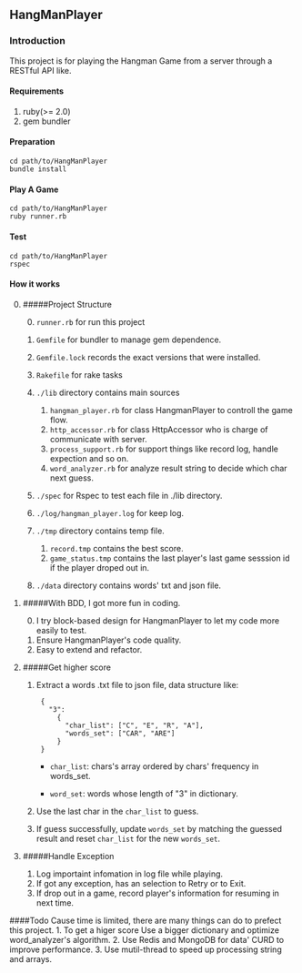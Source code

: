 ## HangManPlayer

### Introduction

This project is for playing the Hangman Game from a server through a RESTful API like.

#### Requirements
1. ruby(>= 2.0)
2. gem bundler

#### Preparation
    cd path/to/HangManPlayer
    bundle install

#### Play A Game
    cd path/to/HangManPlayer
    ruby runner.rb

#### Test
    cd path/to/HangManPlayer
    rspec

#### How it works

0. #####Project Structure

    0. `runner.rb` for run this project
    1. `Gemfile` for bundler to manage gem dependence.
    2. `Gemfile.lock` records the exact versions that were installed.
    3. `Rakefile` for rake tasks
    4. `./lib` directory contains main sources

        1. `hangman_player.rb` for class HangmanPlayer to controll the game flow.
        2. `http_accessor.rb` for class HttpAccessor who is charge of communicate with server.
        3. `process_support.rb` for support things like record log, handle expection and so on.
        4. `word_analyzer.rb` for analyze result string to decide which char next guess.
    5. `./spec` for Rspec to test each file in ./lib directory.
    6. `./log/hangman_player.log` for keep log.
    7. `./tmp` directory contains temp file.

        1. `record.tmp` contains the best score.
        2. `game_status.tmp` contains the last player's last game sesssion id if the player droped out in.
    8. `./data` directory contains words' txt and json file.

1. #####With BDD, I got more fun in coding.

    0. I try block-based design for HangmanPlayer to let my code more easily to test.
    1. Ensure HangmanPlayer's code quality.
    2. Easy to extend and refactor.

2. #####Get higher score
    1. Extract a words .txt file to json file, data structure like:

            {
              "3":
                {
                  "char_list": ["C", "E", "R", "A"],
                  "words_set": ["CAR", "ARE"]
                }
            }

        - `char_list`: chars's array ordered by chars' frequency in words_set.

        - `word_set`: words whose length of "3" in dictionary.

    2. Use the last char in the `char_list` to guess.
    3. If guess successfully, update `words_set` by matching the guessed result and reset `char_list` for the new `words_set`.

3. #####Handle Exception
    1. Log importaint infomation in log file while playing.
    2. If got any exception, has an selection to Retry or to Exit.
    3. If drop out in a game, record player's information for resuming in next time.

####Todo
    Cause time is limited, there are many things can do to prefect this project.
  	1. To get a higer score Use a bigger dictionary and optimize word_analyzer's algorithm.
  	2. Use Redis and MongoDB for data' CURD to improve performance.
  	3. Use mutil-thread to speed up processing string and arrays.

